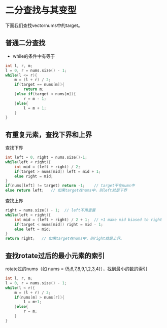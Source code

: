 # 二分查找与其变型

下面我们查找vector<int>nums中的target。


## 普通二分查找

- while的条件中有等于

```cpp
int l, r, m;
l = 0, r = nums.size() - 1;
while(l <= r){
    m = (l + r) / 2;
    if(target == nums[m]){
        return m;
    }else if(target < nums[m]){
        r = m - 1;
    }else{
        l = m + 1;
    }
}
```

## 有重复元素，查找下界和上界

查找下界
```cpp
int left = 0, right = nums.size()-1;
while(left < right){
    int mid = (left + right) / 2;
    if(target > nums[mid]) left = mid + 1;
    else right = mid;
}
if(nums[left] != target) return -1;    // target不在nums中
else return left;   // 如果target在nums中，则left就是下界
```

查找上界
```cpp
right = nums.size() - 1;  // left不用重置
while(left < right){
    int mid = (left + right) / 2 + 1;  // +1 make mid biased to right
    if(target < nums[mid]) right = mid - 1;
    else left = mid;
}
return right;   // 如果target在nums中，则right就是上界。
```

## 查找rotate过后的最小元素的索引

rotate过的nums（如 nums = {5,6,7,8,9,1,2,3,4}），找到最小的数的索引

```cpp
int l, r, m;
l = 0, r = nums.size() - 1;
while(l < r){
    m = (l + r) / 2;
    if(nums[m] > nums[r]){
        l = m+1;
    }else{
        r = m;
    }
}
```